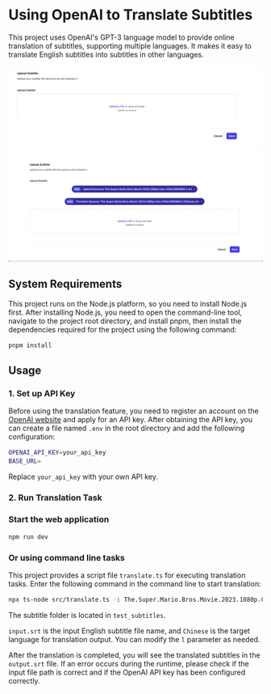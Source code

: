 # Using OpenAI to Translate Subtitles

This project uses OpenAI's GPT-3 language model to provide online translation of subtitles, supporting multiple languages. It makes it easy to translate English subtitles into subtitles in other languages.

![preview](pictures/preview.png)
![preview-translated](pictures/preview2.png)

## System Requirements

This project runs on the Node.js platform, so you need to install Node.js first. After installing Node.js, you need to open the command-line tool, navigate to the project root directory, and install pnpm, then install the dependencies required for the project using the following command:

```sh
pnpm install
```

## Usage

### 1. Set up API Key

Before using the translation feature, you need to register an account on the [OpenAI website](https://beta.openai.com/signup/) and apply for an API key. After obtaining the API key, you can create a file named `.env` in the root directory and add the following configuration:

```sh
OPENAI_API_KEY=your_api_key
BASE_URL=
```

Replace `your_api_key` with your own API key.

### 2. Run Translation Task

### Start the web application

```sh
npm run dev
```

### Or using command line tasks

This project provides a script file `translate.ts` for executing translation tasks. Enter the following command in the command line to start translation:

```sh
npx ts-node src/translate.ts -i The.Super.Mario.Bros.Movie.2023.1080p.Cam.X264.Will1869.srt -o output.srt -l Chinese
```

The subtitle folder is located in `test_subtitles`.

`input.srt` is the input English subtitle file name, and `Chinese` is the target language for translation output. You can modify the `l` parameter as needed.

After the translation is completed, you will see the translated subtitles in the `output.srt` file. If an error occurs during the runtime, please check if the input file path is correct and if the OpenAI API key has been configured correctly.
